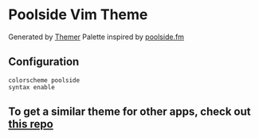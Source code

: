 # Poolside Vim Theme

Generated by [Themer](https://github.com/mjswensen/themer)
Palette inspired by [poolside.fm](https://poolside.fm)

## Configuration

```vim
colorscheme poolside
syntax enable
```

## To get a similar theme for other apps, check out [this repo](https://github.com/sansbrina/poolside-themes)
